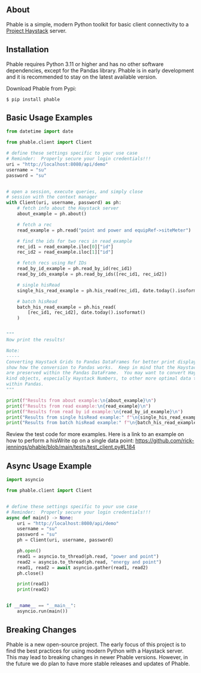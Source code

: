 About
-----
Phable is a simple, modern Python toolkit for basic client connectivity to a [Project Haystack](https://project-haystack.org/) server.

Installation
------------
Phable requires Python 3.11 or higher and has no other software dependencies, except for the Pandas library.  Phable is in early development and it is recommended to stay on the latest available version.

Download Phable from Pypi:

```console
$ pip install phable
```

Basic Usage Examples
--------------------
```python
from datetime import date

from phable.client import Client

# define these settings specific to your use case
# Reminder:  Properly secure your login credentials!!!
uri = "http://localhost:8080/api/demo"
username = "su"
password = "su"


# open a session, execute queries, and simply close
# session with the context manager
with Client(uri, username, password) as ph:
    # fetch info about the Haystack server
    about_example = ph.about()

    # fetch a rec
    read_example = ph.read("point and power and equipRef->siteMeter")

    # find the ids for two recs in read_example
    rec_id1 = read_example.iloc[0]["id"]
    rec_id2 = read_example.iloc[1]["id"]

    # fetch recs using Ref IDs
    read_by_id_example = ph.read_by_id(rec_id1)
    read_by_ids_example = ph.read_by_ids([rec_id1, rec_id2])

    # single hisRead
    single_his_read_example = ph.his_read(rec_id1, date.today().isoformat())

    # batch hisRead
    batch_his_read_example = ph.his_read(
        [rec_id1, rec_id2], date.today().isoformat()
    )


"""
Now print the results!

Note:
-----
Converting Haystack Grids to Pandas DataFrames for better print display and to
show how the conversion to Pandas works.  Keep in mind that the Haystack kinds
are preserved within the Pandas DataFrame.  You may want to convert Haystack
kind objects, especially Haystack Numbers, to other more optimal data types
within Pandas.
"""

print(f"Results from about example:\n{about_example}\n")
print(f"Results from read example:\n{read_example}\n")
print(f"Results from read by id example:\n{read_by_id_example}\n")
print("Results from single hisRead example:" f"\n{single_his_read_example}\n")
print("Results from batch hisRead example:" f"\n{batch_his_read_example}\n")
```

Review the test code for more examples.  Here is a link to an example on how to perform a hisWrite op on a single data point:
https://github.com/rick-jennings/phable/blob/main/tests/test_client.py#L184

Async Usage Example
-------------------
```python
import asyncio

from phable.client import Client


# define these settings specific to your use case
# Reminder:  Properly secure your login credentials!!!
async def main() -> None:
    uri = "http://localhost:8080/api/demo"
    username = "su"
    password = "su"
    ph = Client(uri, username, password)

    ph.open()
    read1 = asyncio.to_thread(ph.read, "power and point")
    read2 = asyncio.to_thread(ph.read, "energy and point")
    read1, read2 = await asyncio.gather(read1, read2)
    ph.close()

    print(read1)
    print(read2)


if __name__ == "__main__":
    asyncio.run(main())
```

Breaking Changes
----------------
Phable is a new open-source project.  The early focus of this project is to find the best practices for using modern Python with a Haystack server.  This may lead to breaking changes in newer Phable versions.  However, in the future we do plan to have more stable releases and updates of Phable.